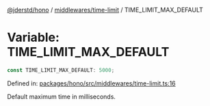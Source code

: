[@jderstd/hono](../../../README.md) / [middlewares/time-limit](../README.md) / TIME\_LIMIT\_MAX\_DEFAULT

# Variable: TIME\_LIMIT\_MAX\_DEFAULT

```ts
const TIME_LIMIT_MAX_DEFAULT: 5000;
```

Defined in: [packages/hono/src/middlewares/time-limit.ts:16](https://github.com/jderstd/hono/blob/0375d1964ace5bd38dea6e609d38e5f00aab5022/packages/hono/src/middlewares/time-limit.ts#L16)

Default maximum time in milliseconds.
